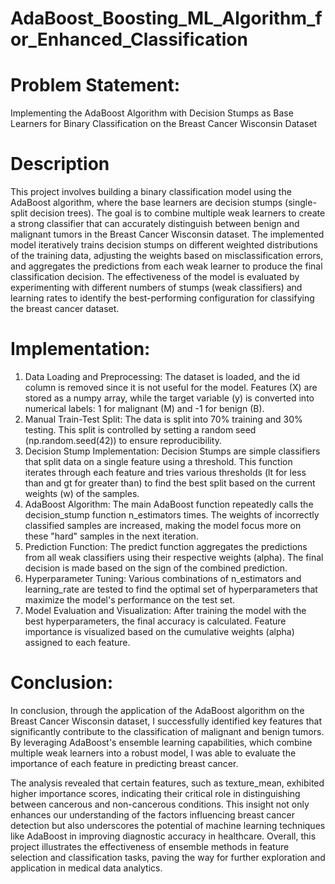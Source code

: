 # AdaBoost_Boosting_ML_Algorithm_for_Enhanced_Classification

# Problem Statement:
Implementing the AdaBoost Algorithm with Decision Stumps as Base Learners for Binary Classification on the Breast Cancer Wisconsin Dataset

# Description
This project involves building a binary classification model using the AdaBoost algorithm, where the base learners are decision stumps (single-split decision trees). The goal is to combine multiple weak learners to create a strong classifier that can accurately distinguish between benign and malignant tumors in the Breast Cancer Wisconsin dataset. The implemented model iteratively trains decision stumps on different weighted distributions of the training data, adjusting the weights based on misclassification errors, and aggregates the predictions from each weak learner to produce the final classification decision. The effectiveness of the model is evaluated by experimenting with different numbers of stumps (weak classifiers) and learning rates to identify the best-performing configuration for classifying the breast cancer dataset.

# Implementation:
1. Data Loading and Preprocessing: The dataset is loaded, and the id column is removed since it is not useful for the model.
Features (X) are stored as a numpy array, while the target variable (y) is converted into numerical labels: 1 for malignant (M) and -1 for benign (B).
2. Manual Train-Test Split: The data is split into 70% training and 30% testing. This split is controlled by setting a random seed (np.random.seed(42)) to ensure reproducibility.
3. Decision Stump Implementation: Decision Stumps are simple classifiers that split data on a single feature using a threshold. This function iterates through each feature and tries various thresholds (lt for less than and gt for greater than) to find the best split based on the current weights (w) of the samples.
4. AdaBoost Algorithm: The main AdaBoost function repeatedly calls the decision_stump function n_estimators times.
The weights of incorrectly classified samples are increased, making the model focus more on these "hard" samples in the next iteration.
5. Prediction Function: The predict function aggregates the predictions from all weak classifiers using their respective weights (alpha). The final decision is made based on the sign of the combined prediction.
6. Hyperparameter Tuning: Various combinations of n_estimators and learning_rate are tested to find the optimal set of hyperparameters that maximize the model's performance on the test set.
7. Model Evaluation and Visualization: After training the model with the best hyperparameters, the final accuracy is calculated.
Feature importance is visualized based on the cumulative weights (alpha) assigned to each feature.

# Conclusion:
In conclusion, through the application of the AdaBoost algorithm on the Breast Cancer Wisconsin dataset, I successfully identified key features that significantly contribute to the classification of malignant and benign tumors. By leveraging AdaBoost's ensemble learning capabilities, which combine multiple weak learners into a robust model, I was able to evaluate the importance of each feature in predicting breast cancer.

The analysis revealed that certain features, such as texture_mean, exhibited higher importance scores, indicating their critical role in distinguishing between cancerous and non-cancerous conditions. This insight not only enhances our understanding of the factors influencing breast cancer detection but also underscores the potential of machine learning techniques like AdaBoost in improving diagnostic accuracy in healthcare. Overall, this project illustrates the effectiveness of ensemble methods in feature selection and classification tasks, paving the way for further exploration and application in medical data analytics.


